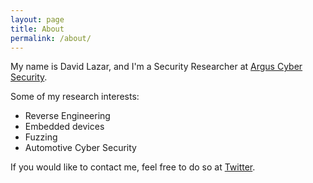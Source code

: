 ```yaml
---
layout: page
title: About
permalink: /about/
---
```


My name is David Lazar, and I'm a Security Researcher at [Argus Cyber Security](https://argus-sec.com/).


Some of my research interests:
* Reverse Engineering
* Embedded devices
* Fuzzing
* Automotive Cyber Security

If you would like to contact me, feel free to do so at [Twitter](https://twitter.com/_DavidLazar).
